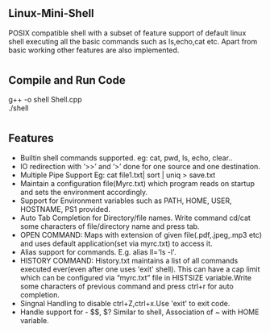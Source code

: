 # <h2>Linux-Mini-Shell</h2>
POSIX compatible shell with a subset of feature support of default linux shell executing all the basic commands such as ls,echo,cat etc. Apart from basic working
other features are also implemented.

# <h2>Compile and Run Code</h2>
g++ -o shell Shell.cpp<br/>
./shell

# <h2>Features</h2>
<ul>
<li> Builtin shell commands supported. eg: cat, pwd, ls, echo, clear..</li>
<li>IO redirection with ‘>>’ and ‘>’ done for one source and
one destination.</li>
<li>Multiple Pipe Support Eg: cat file1.txt| sort | uniq > save.txt</li>
<li>Maintain a configuration file(Myrc.txt) which program reads
on startup and sets the environment accordingly.</li>
<li>Support for Environment variables such as PATH, HOME, USER, HOSTNAME, PS1 provided.</li>
<li>Auto Tab Completion for Directory/file names. Write command cd/cat some characters of file/directory name and press tab.</li>
<li>OPEN COMMAND: Maps with extension of given file(.pdf,.jpeg,.mp3 etc) and uses default application(set via myrc.txt) to access it.</li>
<li>Alias support for commands. E.g. alias ll='ls -l'.</li>
<li>HISTORY COMMAND: History.txt maintains a list of all commands executed ever(even after one uses 'exit' shell). This can have a cap limit which can be configured via “myrc.txt” file in HISTSIZE variable.Write some characters of previous command and press ctrl+r for auto completion.</li>
<li>Singnal Handling to disable ctrl+Z,ctrl+x.Use 'exit' to exit code.</li>
<li>Handle support for - $$, $? Similar to shell, Association of ~ with HOME variable.</li>

</ul>
